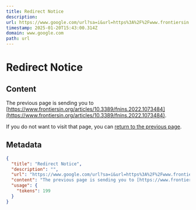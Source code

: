 ```yaml
---
title: Redirect Notice
description: 
url: https://www.google.com/url?sa=i&url=https%3A%2F%2Fwww.frontiersin.org%2Farticles%2F10.3389%2Ffnins.2022.1073484&psig=AOvVaw3UDszWM46HIWYw4g5nMIr5&ust=1692370761350000&source=images&cd=vfe&opi=89978449&ved=0CA8QjRxqFwoTCLiGkML644ADFQAAAAAdAAAAABBD
timestamp: 2025-01-20T15:43:00.314Z
domain: www.google.com
path: url
---
```


# Redirect Notice



## Content

The previous page is sending you to [https://www.frontiersin.org/articles/10.3389/fnins.2022.1073484](https://www.frontiersin.org/articles/10.3389/fnins.2022.1073484).

If you do not want to visit that page, you can [return to the previous page](https://www.google.com/url?sa=i&url=https%3A%2F%2Fwww.frontiersin.org%2Farticles%2F10.3389%2Ffnins.2022.1073484&psig=AOvVaw3UDszWM46HIWYw4g5nMIr5&ust=1692370761350000&source=images&cd=vfe&opi=89978449&ved=0CA8QjRxqFwoTCLiGkML644ADFQAAAAAdAAAAABBD#).

## Metadata

```json
{
  "title": "Redirect Notice",
  "description": "",
  "url": "https://www.google.com/url?sa=i&url=https%3A%2F%2Fwww.frontiersin.org%2Farticles%2F10.3389%2Ffnins.2022.1073484&psig=AOvVaw3UDszWM46HIWYw4g5nMIr5&ust=1692370761350000&source=images&cd=vfe&opi=89978449&ved=0CA8QjRxqFwoTCLiGkML644ADFQAAAAAdAAAAABBD",
  "content": "The previous page is sending you to [https://www.frontiersin.org/articles/10.3389/fnins.2022.1073484](https://www.frontiersin.org/articles/10.3389/fnins.2022.1073484).\n\nIf you do not want to visit that page, you can [return to the previous page](https://www.google.com/url?sa=i&url=https%3A%2F%2Fwww.frontiersin.org%2Farticles%2F10.3389%2Ffnins.2022.1073484&psig=AOvVaw3UDszWM46HIWYw4g5nMIr5&ust=1692370761350000&source=images&cd=vfe&opi=89978449&ved=0CA8QjRxqFwoTCLiGkML644ADFQAAAAAdAAAAABBD#).",
  "usage": {
    "tokens": 199
  }
}
```
